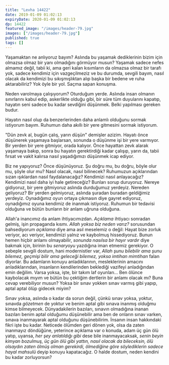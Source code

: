 ```yaml
---
title: "Levha 14422"
date: 2019-01-09 01:02:13
expiryDate: 2020-01-09 01:02:13
dp: 14422
featured_image: "/images/header-79.jpg"
images: ["/images/header-79.jpg"]
published: true
tags: []
---
```




Yaşamaktan ne anlıyoruz bayım? Aslında bu yaşamak dediklerinin bizim için
olmazsa olmaz bir yanı olmadığını görmüyor musun? Yaşamak sadece nefes almamız
değil, tabii ki, ama geri kalan kısımların da olmazsa olmaz bir tarafı yok,
sadece kendimiz için vazgeçilmeziz ve bu durumda, sevgili bayım, nasıl olacak da
kendimizi bu sıkışmışlıktan alıp başka bir bedene ve ruha aktarabiliriz? Yok
öyle bir yol. Saçma sapan konuşma.

Neden varolmaya çalışıyorum? Oturduğum yerde. Aslında insan olmanın
sınırlarını kabul edip, askerlikte olduğu gibi, bir süre tüm duyularını kapatıp,
hayatın seni sadece bu kadar sevdiğini düşünmek. Belki yapılması gereken budur.

Hayatın nasıl olup da benzerlerinden daha anlamlı olduğunu sormak istiyorum
bayım. Ruhumun daha akıllı bir yere gitmesini sormak istiyorum.

"Dün zevk al, bugün çalış, yarın düşün" demişler azizim. Hayatı önce düşünerek
yaşamaya başlarsan, sonunda o düşünme işi bir yere varmıyor. Bir yerden bir yere
gitmiyor, orada kalıyor. Önce hayattan zevk alarak yaşamaya bakıp, sonra bu
hayatın gerektirdiği kadar çalışıp, yarın da, tabii fırsat ve vakit kalırsa
nasıl yaşadığımızı düşünmek icap ediyor.

Biz ne yapıyoruz? Önce düşünüyoruz. Şu doğru mu, bu doğru, böyle olur mu, şöyle
olur mu? Nasıl olacak, nasıl bilinecek? Ruhumuzun açıklarından sızan ışıklardan
nasıl faydalanacağız? Kendimizi nasıl anlayacağız? Kendimizi nasıl daha iyi hale
getireceğiz? Bunları sorup duruyoruz. Nereye gidiyoruz, bir yere gitmiyoruz
aslında durduğumuz yerdeyiz. Nereden geliyoruz? Bir yerden gelmiyoruz, aslında
şuradan buradan geldiğimiz yerdeyiz. Oynadığımız oyun ortaya çıkmasın diye
gayret ediyoruz, oynadığımız oyuna kendimiz de inanmak istiyoruz. Ruhumun bir
tedavisi olduğuna ve bütün bunların bir anlam uğruna olduğuna.

Allah'a inancımız da anlam ihtiyacımızdan. *Açıklama* ihtiyacı sonradan gelmiş,
işin propaganda kısmı. *Allah yoksa biz neden varız?* sorusundan bahsediyorum
*açıklama* diye ama asıl meselemiz o değil: Hayat bize zorluk veriyor, acı
veriyor, kendimizi yalnız ve kaybolmuş hissediyoruz. Bunun hemen hiçbir anlamı
olmayabilir, *sonunda nasılsa bir hayır vardır* diye bakmak için, birinin bu
*senaryoyu* yazdığına iman etmemiz gerekiyor. O sebeple sevgili dostum, hani
modernistler var, *Allah şunu bilebilir ama şunu bilemez, geçmişi bilir ama
geleceği bilemez, yoksa imtihan mimtihan* falan diyorlar. Bu adamların konuyu
anladıklarının, mesleklerinin amacını anladıklarından, insanların kendilerinden
beklediği vazifeyi anladığından emin değilim. Varsa yoksa, işte, bir takım laf
oyunları... Ben ölünce kaybolacak mıyım ve bütün bu çektiğim dertlerin bir
anlamı olacak mı? Buna cevap verebiliyor musun? Yoksa bir sınav yokken sınav
varmış gibi yapıp, aptal aptal ölüp gidecek miyim?

Sınav yoksa, aslında o kadar da sorun değil, çünkü sınav yoksa, yoktur, sınavda
*gözetmen* de yoktur ve benim aptal gibi sınava inanmış olduğmu kimse
bilmeyecek. Dünyadakilerin bazıları, sınavın olmadığına inanan bazıları benim
aptal olduğumu düşünebilir ama ben de onların sınav varken, sınava inanmayarak
aptal olduğunu düşünebilirim. İnsanın insan hakkındaki fikri işte bu kadar.
Neticede ölümden geri dönen yok, olsa da zaten inanmayız döndüğüne, yeterince
açıklama var o konuda, adam üç gün ölü yatıp, uyansa, *her şey anlatıldığı gibi*
dese bile inanmayacaksak, *senin beyin kimyan bozulmuş, üç gün ölü gibi yattın,
nasıl olacak da bileceksin, ölü olsaydın zaten ölmüş olman gerekirdi, ölmediğine
göre söylediklerin sadece hayal mahsulü* deyip konuyu kapatacağız. O halde
dostum, neden kendini bu kadar zorluyorsun?


